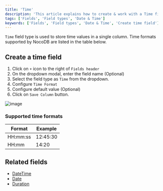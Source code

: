 ```yaml
---
title: 'Time'
description: 'This article explains how to create & work with a Time field.'
tags: ['Fields', 'Field types', 'Date & Time']
keywords: ['Fields', 'Field types', 'Date & Time', 'Create time field']
---
```



`Time` field type is used to store time values in a single column. Time formats supported by NocoDB are listed in the table below.

## Create a time field
1. Click on `+` icon to the right of `Fields header`
2. On the dropdown modal, enter the field name (Optional)
3. Select the field type as `Time` from the dropdown.
4. Configure `Time Format`
5. Configure default value (Optional)
6. Click on `Save Column` button.

![image](/img/v2/fields/types/time.png)

### Supported time formats
| Format    | Example    |
|-----------|------------|
| HH:mm:ss  | 12:45:30   |
| HH:mm     | 14:20      |

## Related fields
- [DateTime](010.date-time.md)
- [Date](020.date.md)
- [Duration](040.duration.md)